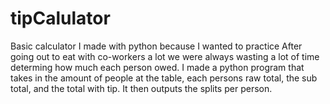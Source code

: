# tipCalulator
Basic calculator I made with python because I wanted to practice 
After going out to eat with co-workers a lot we were always wasting a lot of time determing how much each person owed.
I made a python program that takes in the amount of people at the table, each persons raw total, the sub total, and the total with tip.
It then outputs the splits per person. 
